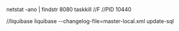 

netstat -ano | findstr 8080
taskkill //F //PID 10440

//liquibase
liquibase --changelog-file=master-local.xml update-sql
